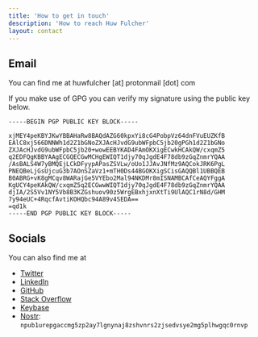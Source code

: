```yaml
---
title: 'How to get in touch'
description: 'How to reach Huw Fulcher'
layout: contact
---
```


## Email
You can find me at huwfulcher [at] protonmail [dot] com

If you make use of GPG you can verify my signature using the public key below.

```
-----BEGIN PGP PUBLIC KEY BLOCK-----

xjMEY4peKBYJKwYBBAHaRw8BAQdAZG60kpxYi8cG4PobpVz64dnFVuEUZKfB
EAlC8xj566DNNWh1d2Z1bGNoZXJAcHJvdG9ubWFpbC5jb20gPGh1d2Z1bGNo
ZXJAcHJvdG9ubWFpbC5jb20+wowEEBYKAD4FAmOKXigECwkHCAkQW/cxqmZ5
q2EDFQgKBBYAAgECGQECGwMCHgEWIQT1djy70qJgdE4F78db9zGqZnmrYQAA
/AsBALS4W7yBMQEjLCkDFyypAPasZSVLw/oUo1JJAvJNfMz9AQCokJRK6PgL
PNEQBeLjGsUjcuG3b7AOnSZaVz1+mTH0Ds44BGOKXigSCisGAQQBl1UBBQEB
B0ABRG+vK8gMCqv8WARajGe5VYEbo2Mal94NKDMr8mISNAMBCAfCeAQYFggA
KgUCY4peKAkQW/cxqmZ5q2ECGwwWIQT1djy70qJgdE4F78db9zGqZnmrYQAA
djIA/2S5Vv1NY5Vb8B3KZGshuov90z5WrgEBxhjxnXtTi9UlAQC1rN8d/GHM
7y94eUC+4RqcfAvtiKOHQbc94A89v4SEDA==
=qd1k
-----END PGP PUBLIC KEY BLOCK-----
```

## Socials 
You can also find me at 

- [Twitter](https://twitter.com/huwdev)
- [LinkedIn](https://linkedin.com/in/)
- [GitHub](https://github.com/hfulcher)
- [Stack Overflow](https://stackoverflow.com/users/)
- [Keybase](https://keybase.io/huwfulcher)
- [Nostr](https://nostr.com/): `npub1urepgaccmg5zp2ay7lgnynaj8zshvnrs2zjsedvsye2mg5plhwgqc0rnvp`
